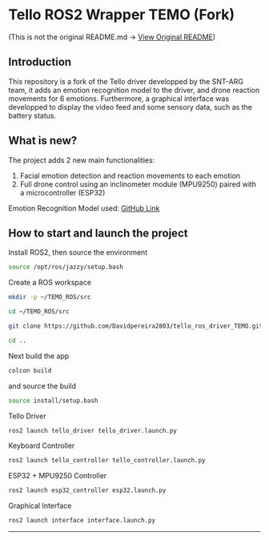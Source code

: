 # Tello ROS2 Wrapper TEMO (Fork)
(This is not the original README.md -> [View Original README](docs/ORIGINAL_README.md))

## Introduction

This repository is a fork of the Tello driver developped by the SNT-ARG team, it adds an emotion recognition model to the driver, and drone reaction movements for 6 emotions. Furthermore, a graphical interface was developped to display the video feed and some sensory data, such as the battery status.

## What is new?

The project adds 2 new main functionalities:

1. Facial emotion detection and reaction movements to each emotion
2. Full drone control using an inclinometer module (MPU9250) paired with a microcontroller (ESP32)

Emotion Recognition Model used: [GitHub Link](https://github.com/SHAIK-AFSANA/facialemotionrecognizerinrealtime)

## How to start and launch the project

Install ROS2, then source the environment
```bash
source /opt/ros/jazzy/setup.bash
```
Create a ROS workspace
```bash
mkdir -p ~/TEMO_ROS/src
```

```bash
cd ~/TEMO_ROS/src
```

```bash
git clone https://github.com/Davidpereira2803/tello_ros_driver_TEMO.git

cd ..
```
Next build the app
```bash
colcon build
```

and source the build

```bash
source install/setup.bash
```

Tello Driver
```bash
ros2 launch tello_driver tello_driver.launch.py
```

Keyboard Controller
```bash
ros2 launch tello_controller tello_controller.launch.py
```

ESP32 + MPU9250 Controller
```bash
ros2 launch esp32_controller esp32.launch.py
```

Graphical Interface
```bash
ros2 launch interface interface.launch.py
```
---

